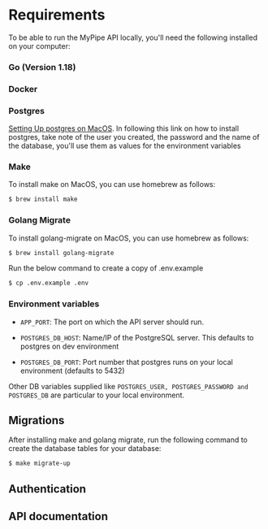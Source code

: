 # Requirements 
To be able to run the MyPipe API locally, you'll need the following installed on your computer: 
### Go (Version 1.18)
### Docker
### Postgres 
[Setting Up postgres on MacOS](https://www.postgresqltutorial.com/postgresql-getting-started/install-postgresql-macos/).
In following this link on how to install postgres, take note of the user you created, the password and the name of 
the database, you'll use them as values for the environment variables

### Make 
To install make on MacOS, you can use homebrew as follows: 
```bash
$ brew install make
```

### Golang Migrate
To install golang-migrate on MacOS, you can use homebrew as follows:
```bash
$ brew install golang-migrate
```


Run the below command to create a copy of .env.example

```bash
$ cp .env.example .env
```

### Environment variables

- `APP_PORT`: The port on which the API server should run.

- `POSTGRES_DB_HOST`: Name/IP of the PostgreSQL server. This defaults to postgres on dev environment
- `POSTGRES_DB_PORT`: Port number that postgres runs on your local environment (defaults to 5432)

Other DB variables supplied like `POSTGRES_USER, POSTGRES_PASSWORD and POSTGRES_DB` are particular to your local environment.

## Migrations
After installing make and golang migrate, run the following command to create the database tables for your database:
```bash
$ make migrate-up
```

## Authentication

## API documentation
